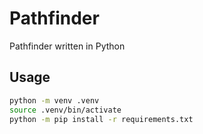 # Pathfinder

Pathfinder written in Python

## Usage

```bash
python -m venv .venv
source .venv/bin/activate
python -m pip install -r requirements.txt
```
